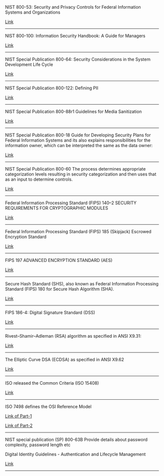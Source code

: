 NIST 800-53:
Security and Privacy Controls for Federal Information Systems and Organizations

[Link](https://nvlpubs.nist.gov/nistpubs/SpecialPublications/NIST.SP.800-53r4.pdf)

------------------------------------------------------
NIST 800-100:
Information Security Handbook: A Guide for Managers

[Link](https://nvlpubs.nist.gov/nistpubs/Legacy/SP/nistspecialpublication800-100.pdf)

------------------------------------------------------
NIST Special Publication 800-64:
Security Considerations in the System Development Life Cycle

[Link](https://csrc.nist.gov/publications/detail/sp/800-64/rev-2/archive/2008-10-16)

------------------------------------------------------
NIST Special Publication 800-122:
Defining PII

[Link](https://nvlpubs.nist.gov/nistpubs/Legacy/SP/nistspecialpublication800-122.pdf)

------------------------------------------------------
NIST Special Publication 800-88r1
Guidelines for Media Sanitization

[Link](https://nvlpubs.nist.gov/nistpubs/SpecialPublications/NIST.SP.800-88r1.pdf)

------------------------------------------------------
NIST Special Publication 800-18
Guide for Developing Security Plans for Federal Information Systems and its also explains responsibilities for the information owner, which can be interpreted the same as the data owner:

[Link](https://nvlpubs.nist.gov/nistpubs/Legacy/SP/nistspecialpublication800-18r1.pdf)

------------------------------------------------------
NIST Special Publication 800-60
The process determines appropriate categorization levels resulting in security categorization and then uses that as an input to determine controls.

[Link](https://nvlpubs.nist.gov/nistpubs/Legacy/SP/nistspecialpublication800-60v1r1.pdf)

------------------------------------------------------
Federal Information Processing Standard (FIPS) 140–2
SECURITY REQUIREMENTS FOR CRYPTOGRAPHIC MODULES

[Link](https://nvlpubs.nist.gov/nistpubs/FIPS/NIST.FIPS.140-2.pdf)

------------------------------------------------------
Federal Information Processing Standard (FIPS) 185 (Skipjack)
Escrowed Encryption Standard

[Link](https://csrc.nist.gov/csrc/media/publications/fips/185/archive/1994-02-09/documents/fips185.pdf)

------------------------------------------------------
FIPS 197 ADVANCED ENCRYPTION STANDARD (AES)

[Link](https://nvlpubs.nist.gov/nistpubs/FIPS/NIST.FIPS.197.pdf)

------------------------------------------------------
Secure Hash Standard (SHS), also known as Federal Information Processing Standard (FIPS) 180 for Secure Hash Algorithm (SHA).

[Link](https://csrc.nist.gov/csrc/media/publications/fips/180/4/final/documents/fips180-4-draft-aug2014.pdf)

------------------------------------------------------
FIPS 186-4: Digital Signature Standard (DSS)

[Link](https://csrc.nist.gov/publications/detail/fips/186/4/final)

------------------------------------------------------
Rivest–Shamir–Adleman (RSA) algorithm as specified in ANSI X9.31:

[Link](https://www.cryptsoft.com/pkcs11doc/v211/group__SEC__12__1__10__ANSI__X9__31__RSA.html)

------------------------------------------------------
The Elliptic Curve DSA (ECDSA) as specified in ANSI X9.62

[Link](https://standards.globalspec.com/std/1955141/ANSI%20X9.62)

------------------------------------------------------
ISO released the Common Criteria (ISO 15408)

[Link](https://www.google.com/search?q=ISO+15408&rlz=1C5CHFA_enAU761AU761&oq=ISO+15408&aqs=chrome..69i57.238j0j7&sourceid=chrome&ie=UTF-8)

------------------------------------------------------
ISO 7498 defines the OSI Reference Model

[Link of Part-1](https://www.iso.org/obp/ui/#iso:std:iso-iec:7498:-1:ed-1:v2:en)

[Link of Part-2](https://www.iso.org/obp/ui/#iso:std:iso:7498:-2:ed-1:v1:en)

------------------------------------------------------
NIST special publication (SP) 800-63B
Provide details about password complexity, password length etc

Digital Identity Guidelines - Authentication and Lifecycle Management

[Link](https://nvlpubs.nist.gov/nistpubs/SpecialPublications/NIST.SP.800-63b.pdf)

------------------------------------------------------